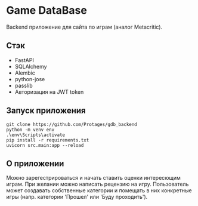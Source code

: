 # Game DataBase

Backend приложение для сайта по играм (аналог Metacritic).

## Стэк
- FastAPI
- SQLAlchemy
- Alembic
- python-jose
- passlib
- Авторизация на JWT token

## Запуск приложения

```
git clone https://github.com/Protages/gdb_backend
python -m venv env
.\env\Scripts\activate
pip install -r requirements.txt
uvicorn src.main:app --reload
```

## О приложении
Можно зарегестрироваться и начать ставить оценки интересющим играм. При желании можно написать рецензию на игру. Пользователь может создавать собственные категории и помещать в них конкретные игры (напр. категории 'Прошел' или 'Буду проходить').

